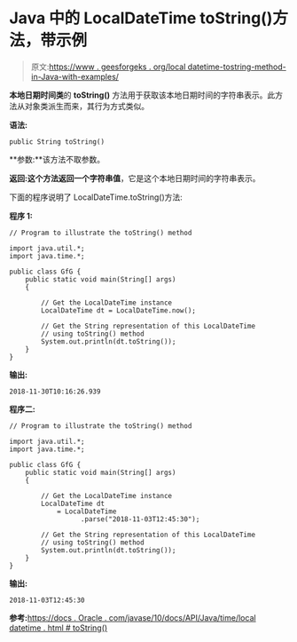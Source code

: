 # Java 中的 LocalDateTime toString()方法，带示例

> 原文:[https://www . geesforgeks . org/local datetime-tostring-method-in-Java-with-examples/](https://www.geeksforgeeks.org/localdatetime-tostring-method-in-java-with-examples/)

**本地日期时间类**的 **toString()** 方法用于获取该本地日期时间的字符串表示。此方法从对象类派生而来，其行为方式类似。

**语法:**

```
public String toString()
```

**参数:**该方法不取参数。

**返回:**这个方法返回一个**字符串值**，它是这个本地日期时间的字符串表示。

下面的程序说明了 LocalDateTime.toString()方法:

**程序 1:**

```
// Program to illustrate the toString() method

import java.util.*;
import java.time.*;

public class GfG {
    public static void main(String[] args)
    {

        // Get the LocalDateTime instance
        LocalDateTime dt = LocalDateTime.now();

        // Get the String representation of this LocalDateTime
        // using toString() method
        System.out.println(dt.toString());
    }
}
```

**输出:**

```
2018-11-30T10:16:26.939

```

**程序二:**

```
// Program to illustrate the toString() method

import java.util.*;
import java.time.*;

public class GfG {
    public static void main(String[] args)
    {

        // Get the LocalDateTime instance
        LocalDateTime dt
            = LocalDateTime
                  .parse("2018-11-03T12:45:30");

        // Get the String representation of this LocalDateTime
        // using toString() method
        System.out.println(dt.toString());
    }
}
```

**输出:**

```
2018-11-03T12:45:30

```

**参考:**[https://docs . Oracle . com/javase/10/docs/API/Java/time/local datetime . html # toString()](https://docs.oracle.com/javase/10/docs/api/java/time/LocalDateTime.html#toString())